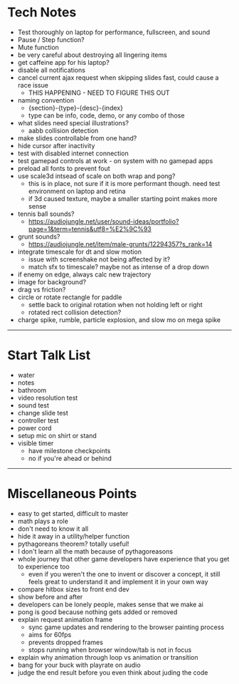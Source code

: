 # Tech Notes
- Test thoroughly on laptop for performance, fullscreen, and sound
- Pause / Step function?
- Mute function
- be very careful about destroying all lingering items
- get caffeine app for his laptop?
- disable all notifications
- cancel current ajax request when skipping slides fast, could cause a race issue
	- THIS HAPPENING - NEED TO FIGURE THIS OUT
- naming convention
	- {section}-{type}-{desc}-{index}
	- type can be info, code, demo, or any combo of those
- what slides need special illustrations?
	- aabb collision detection
- make slides controllable from one hand?
- hide cursor after inactivity
- test with disabled internet connection
- test gamepad controls at work - on system with no gamepad apps
- preload all fonts to prevent fout
- use scale3d intsead of scale on both wrap and pong?
	- this is in place, not sure if it is more performant though. need test environment on laptop and retina
	- if 3d caused texture, maybe a smaller starting point makes more sense
- tennis ball sounds?
	- https://audiojungle.net/user/sound-ideas/portfolio?page=1&term=tennis&utf8=%E2%9C%93
- grunt sounds?
	- https://audiojungle.net/item/male-grunts/12294357?s_rank=14
- integrate timescale for dt and slow motion
	- issue with screenshake not being affected by it?
	- match sfx to timescale? maybe not as intense of a drop down
- if enemy on edge, always calc new trajectory
- image for background?
- drag vs friction?
- circle or rotate rectangle for paddle
	- settle back to original rotation when not holding left or right
	- rotated rect collision detection?
- charge spike, rumble, particle explosion, and slow mo on mega spike

---

# Start Talk List
- water
- notes
- bathroom
- video resolution test
- sound test
- change slide test
- controller test
- power cord
- setup mic on shirt or stand
- visible timer
	- have milestone checkpoints
	- no if you're ahead or behind

---

# Miscellaneous Points
- easy to get started, difficult to master
- math plays a role
- don't need to know it all
- hide it away in a utility/helper function
- pythagoreans theorem? totally useful!
- I don't learn all the math because of pythagoreasons
- whole journey that other game developers have experience that you get to experience too
	- even if you weren't the one to invent or discover a concept, it still feels great to understand it and implement it in your own way
- compare hitbox sizes to front end dev
- show before and after
- developers can be lonely people, makes sense that we make ai
- pong is good because nothing gets added or removed
- explain request animation frame
	- sync game updates and rendering to the browser painting process
	- aims for 60fps
	- prevents dropped frames
	- stops running when browser window/tab is not in focus
- explain why animation through loop vs animation or transition
- bang for your buck with playrate on audio
- judge the end result before you even think about juding the code